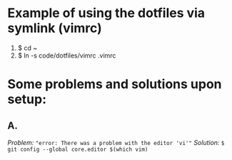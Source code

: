 # Example of using the dotfiles via symlink (vimrc)

1. $ cd ~
2. $ ln -s code/dotfiles/vimrc .vimrc

# Some problems and solutions upon setup:

## A.

*Problem:*  `"error: There was a problem with the editor 'vi'"`
*Solution:* `$ git config --global core.editor $(which vim)`
